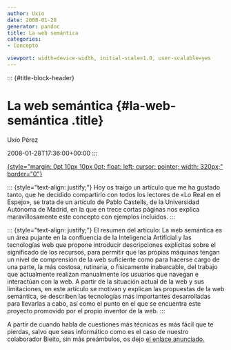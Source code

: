 ```yaml
---
author: Uxio
date: 2008-01-28
generator: pandoc
title: La web semántica
categories:
- Concepto

viewport: width=device-width, initial-scale=1.0, user-scalable=yes
---
```


::: {#title-block-header}
# La web semántica {#la-web-semántica .title}

Uxío Pérez

2008-01-28T17:36:00+00:00
:::

[![](){style="margin: 0pt 10px 10px 0pt; float: left; cursor: pointer; width: 320px;"
border="0"}]()

::: {style="text-align: justify;"}
Hoy os traigo un artículo que me ha gustado tanto, que he decidido
compartirlo con todos los lectores de «Lo Real en el Espejo», se trata
de un artículo de Pablo Castells, de la Universidad Autónoma de Madrid,
en la que en trece cortas páginas nos explica maravillosamente este
concepto con ejemplos incluidos.
:::

::: {style="text-align: justify;"}
El resumen del artículo: La web semántica es un área pujante en la
confluencia de la Inteligencia Artificial y las tecnologías web que
propone introducir descripciones explícitas sobre el significado de los
recursos, para permitir que las propias máquinas tengan un nivel de
comprensión de la web suficiente como para hacerse cargo de una parte,
la más costosa, rutinaria, o físicamente inabarcable, del trabajo que
actualmente realizan manualmente los usuarios que navegan e interactúan
con la web. A partir de la situación actual de la web y sus
limitaciones, en este artículo se motivan y explican las propuestas de
la web semántica, se describen las tecnologías más importantes
desarrolladas para llevarlas a cabo, así como el punto en el que se
encuentra este proyecto promovido por el propio inventor de la web.
:::

A partir de cuando habla de cuestiones más técnicas es más fácil que te
pierdas, salvo que seas informático como es el caso de nuestro
colaborador Bieito, sin más preámbulos, os dejo [el enlace
anunciado.](http://arantxa.ii.uam.es/~castells/publications/castells-uclm03.pdf)
